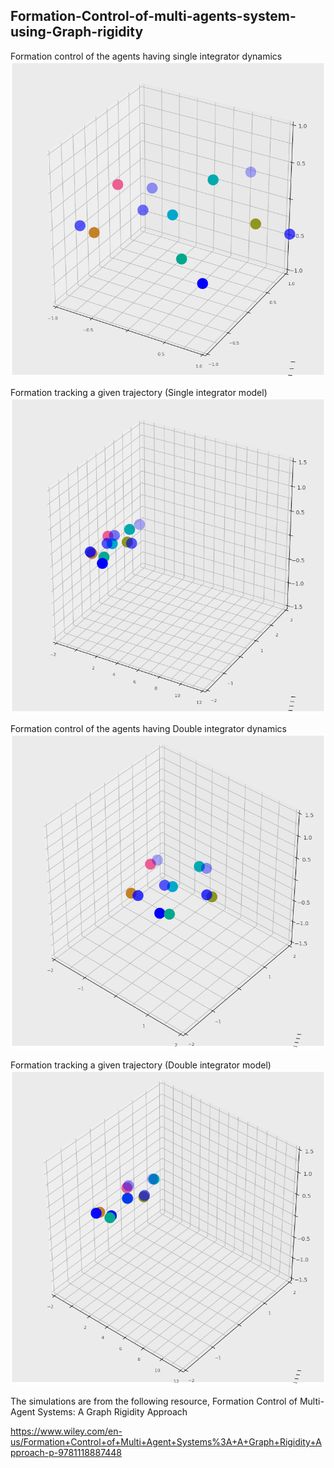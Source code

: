## Formation-Control-of-multi-agents-system-using-Graph-rigidity

Formation control of the agents having single integrator dynamics
![screenshot](SingleIntegratorForm.gif)

Formation tracking a given trajectory (Single integrator model)
![screenshot](SingleIntegratorManu.gif)

Formation control of the agents having Double integrator dynamics
![screenshot](doubleIntegratorForm.gif)

Formation tracking a given trajectory (Double integrator model)
![screenshot](DoubleIntegratorManu.gif)


The simulations are from the following resource,
Formation Control of Multi-Agent Systems: A Graph Rigidity Approach

https://www.wiley.com/en-us/Formation+Control+of+Multi+Agent+Systems%3A+A+Graph+Rigidity+Approach-p-9781118887448